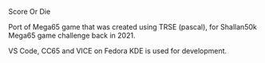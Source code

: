 Score Or Die

Port of Mega65 game that was created using TRSE (pascal), for Shallan50k Mega65 game challenge back in 2021.

VS Code, CC65 and VICE on Fedora KDE is used for development.
